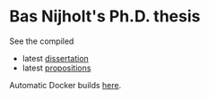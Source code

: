 # Bas Nijholt's Ph.D. thesis

See the compiled
* latest [dissertation](https://gitlab.kwant-project.org/qt/basnijholt/thesis-bas-nijholt/builds/artifacts/master/raw/dissertation.pdf?job=job)
* latest [propositions](https://gitlab.kwant-project.org/qt/basnijholt/thesis-bas-nijholt/builds/artifacts/master/file/propositions.pdf?job=job)


Automatic Docker builds [here](https://hub.docker.com/repository/docker/basnijholt/thesis).
